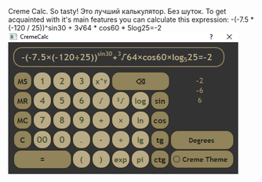 Creme Calc. So tasty! 
Это лучший калькулятор. Без шуток. 
To get acquainted with it's main features you can calculate this expression:
-(-7.5 * (-120 / 25))^sin30 + 3√64 * cos60 * 5log25=-2
![Screenshot](compiled/calc.png "Creme Calc in action!")
